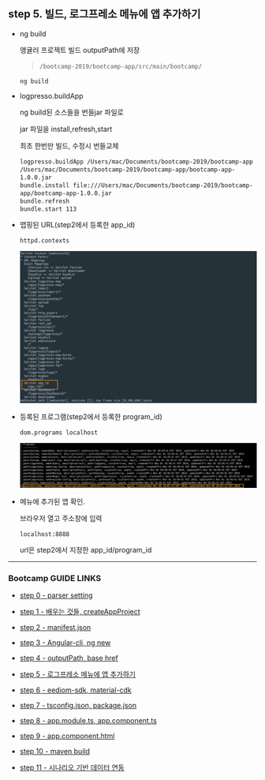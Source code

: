 ## step 5. 빌드, 로그프레소 메뉴에 앱 추가하기

- ng build

	앵귤러 프로젝트 빌드
	outputPath에 저장
	>`/bootcamp-2019/bootcamp-app/src/main/bootcamp/`
	```
	ng build
	```

- logpresso.buildApp

	ng build된 소스들을 번들jar 파일로 

	jar 파일을 install,refresh,start
	
	최초 한번만 빌드, 수정시 번들교체
	
	```
	logpresso.buildApp /Users/mac/Documents/bootcamp-2019/bootcamp-app /Users/mac/Documents/bootcamp-2019/bootcamp-app/bootcamp-app-1.0.0.jar
	bundle.install file:///Users/mac/Documents/bootcamp-2019/bootcamp-app/bootcamp-app-1.0.0.jar
	bundle.refresh
	bundle.start 113
	```

- 맵핑된 URL(step2에서 등록한 app_id)

	```
	httpd.contexts
	```
	<img src="images/servlet.png">

- 등록된 프로그램(step2에서 등록한 program_id)

	```
	dom.programs localhost
	```
	<img src="images/programs.png">

- 메뉴에 추가된 앱 확인.

	브라우저 열고 주소창에 입력
	```
	localhost:8888
	```
	url은 step2에서 지정한 app_id/program_id

---
### Bootcamp GUIDE LINKS
* [step 0 - parser setting](step0.md)
	
* [step 1 - 배우는 것들, createAppProject](step1.md)

* [step 2 - manifest.json](step2.md)

* [step 3 - Angular-cli, ng new](step3.md)

* [step 4 - outputPath, base href](step4.md)

* [step 5 - 로그프레소 메뉴에 앱 추가하기](step5.md)

* [step 6 - eediom-sdk, material-cdk](step6.md)

* [step 7 - tsconfig.json, package.json](step7.md)

* [step 8 - app.module.ts, app.component.ts](step8.md)

* [step 9 - app.component.html](step9.md)

* [step 10 - maven build](step10.md)

* [step 11 - 시나리오 기반 데이터 연동](step11.md)